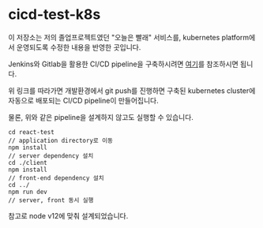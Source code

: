 # cicd-test-k8s

이 저장소는 저의 졸업프로젝트였던 "오늘은 빨래" 서비스를, kubernetes platform에서 운영되도록 수정한 내용을 반영한 곳입니다.

Jenkins와 Gitlab을 활용한 CI/CD pipeline을 구축하시려면 <a href="https://github.com/wotkddl21/kubernetes/week5/CI-CD"> 여기</a>를 참조하시면 됩니다.

위 링크를 따라가면 개발환경에서 git push를 진행하면 구축된 kubernetes cluster에 자동으로 배포되는 CI/CD pipeline이 만들어집니다.

물론, 위와 같은 pipeline을 설계하지 않고도 실행할 수 있습니다.

``` shell
cd react-test
// application directory로 이동
npm install
// server dependency 설치
cd ./client
npm install
// front-end dependency 설치
cd ../
npm run dev
// server, front 동시 실행
```
참고로 node v12에 맞춰 설계되었습니다.
